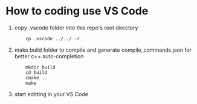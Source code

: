 # How to coding use VS Code

1. copy .vscode folder into this repo's root directory

    ```shell
        cp .vscode ../../ -r
    ```

2. make build folder to compile and generate compile_commands.json for better c++ auto-completion

    ```shell
        mkdir build
        cd build
        cmake ..
        make
    ```
3. start editting in your VS Code